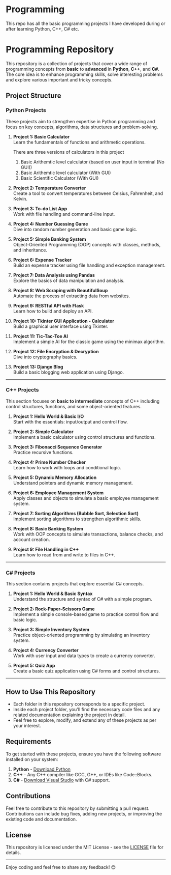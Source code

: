 # Programming
This repo has all the basic programming projects I have developed during or after learning Python, C++, C# etc.

# Programming Repository

This repository is a collection of projects that cover a wide range of programming concepts from **basic** to **advanced** in **Python**, **C++**, and **C#**. The core idea is to enhance programming skills, solve interesting problems and explore various important and tricky concepts.


## Project Structure

### Python Projects

These projects aim to strengthen expertise in Python programming and focus on key concepts, algorithms, data structures and problem-solving.

1. **Project 1: Basic Calculator**  
   Learn the fundamentals of functions and arithmetic operations.

   There are three versions of calculators in this project
      01. Basic Arithemtic level calculator (based on user input in terminal (No GUI))
      02. Basic Arithemtic level calculator (With GUI)
      03. Basic Scientific Calculator (With GUI)

2. **Project 2: Temperature Converter**  
   Create a tool to convert temperatures between Celsius, Fahrenheit, and Kelvin.

3. **Project 3: To-do List App**  
   Work with file handling and command-line input.

4. **Project 4: Number Guessing Game**  
   Dive into random number generation and basic game logic.

5. **Project 5: Simple Banking System**  
   Object-Oriented Programming (OOP) concepts with classes, methods, and inheritance.

6. **Project 6: Expense Tracker**  
   Build an expense tracker using file handling and exception management.

7. **Project 7: Data Analysis using Pandas**  
   Explore the basics of data manipulation and analysis.

8. **Project 8: Web Scraping with BeautifulSoup**  
   Automate the process of extracting data from websites.

9. **Project 9: RESTful API with Flask**  
   Learn how to build and deploy an API.

10. **Project 10: Tkinter GUI Application - Calculator**  
    Build a graphical user interface using Tkinter.

11. **Project 11: Tic-Tac-Toe AI**  
    Implement a simple AI for the classic game using the minimax algorithm.

12. **Project 12: File Encryption & Decryption**  
    Dive into cryptography basics.

13. **Project 13: Django Blog**  
    Build a basic blogging web application using Django.



---

### C++ Projects 

This section focuses on **basic to intermediate** concepts of C++ including control structures, functions, and some object-oriented features.

1. **Project 1: Hello World & Basic I/O**  
   Start with the essentials: input/output and control flow.

2. **Project 2: Simple Calculator**  
   Implement a basic calculator using control structures and functions.

3. **Project 3: Fibonacci Sequence Generator**  
   Practice recursive functions.

4. **Project 4: Prime Number Checker**  
   Learn how to work with loops and conditional logic.

5. **Project 5: Dynamic Memory Allocation**  
   Understand pointers and dynamic memory management.

6. **Project 6: Employee Management System**  
   Apply classes and objects to simulate a basic employee management system.

7. **Project 7: Sorting Algorithms (Bubble Sort, Selection Sort)**  
   Implement sorting algorithms to strengthen algorithmic skills.

8. **Project 8: Basic Banking System**  
   Work with OOP concepts to simulate transactions, balance checks, and account creation.

9. **Project 9: File Handling in C++**  
   Learn how to read from and write to files in C++.



---

### C# Projects

This section contains projects that explore essential C# concepts.

1. **Project 1: Hello World & Basic Syntax**  
   Understand the structure and syntax of C# with a simple program.

2. **Project 2: Rock-Paper-Scissors Game**  
   Implement a simple console-based game to practice control flow and basic logic.

3. **Project 3: Simple Inventory System**  
   Practice object-oriented programming by simulating an inventory system.

4. **Project 4: Currency Converter**  
   Work with user input and data types to create a currency converter.

5. **Project 5: Quiz App**  
   Create a basic quiz application using C# forms and control structures.

---

## How to Use This Repository

- Each folder in this repository corresponds to a specific project.
- Inside each project folder, you'll find the necessary code files and any related documentation explaining the project in detail.
- Feel free to explore, modify, and extend any of these projects as per your interest.

## Requirements

To get started with these projects, ensure you have the following software installed on your system:

1. **Python** - [Download Python](https://www.python.org/downloads/)
2. **C++** - Any C++ compiler like GCC, G++, or IDEs like Code::Blocks.
3. **C#** - [Download Visual Studio](https://visualstudio.microsoft.com/) with C# support.

## Contributions

Feel free to contribute to this repository by submitting a pull request. Contributions can include bug fixes, adding new projects, or improving the existing code and documentation.

## License

This repository is licensed under the MIT License - see the [LICENSE](LICENSE) file for details.

---

Enjoy coding and feel free to share any feedback! 😊
